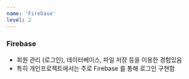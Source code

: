```yaml
---
name: 'Firebase'
level: 2
---
```


### Firebase

- 회원 관리 (로그인), 데이터베이스, 파일 저장 등을 이용한 경험있음 
- 특히 개인프로젝트에서는 주로 Firebase 를 통해 로그인 구현함